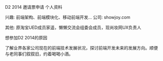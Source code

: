 D2 2014 邀请票申请
个人资料

兴趣: 前端架构、前端模块化、移动前端开发...
公司: showjoy.com

其他: 原淘宝UED成员家遥，懒懒交流会组委会成员，现尚妆网UX负责人

想参加D2 2014的原因

了解业界各家公司现在的前端技术发展状况，探讨前端开发未来的发展方向。顺便与老同事们叙叙旧，约着喝喝小酒。
